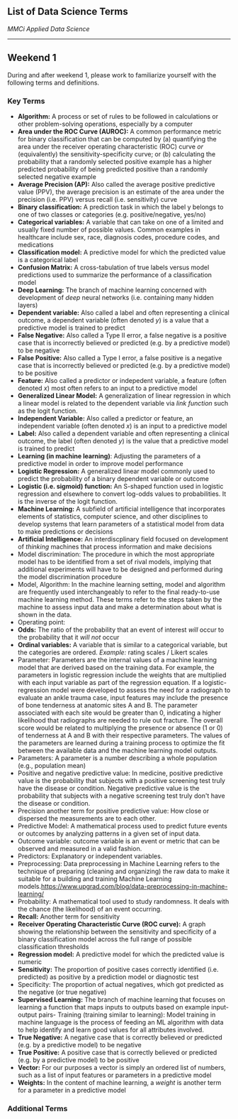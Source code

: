 ## List of Data Science Terms
*MMCi Applied Data Science*

---

## Weekend 1

During and after weekend 1, please work to familiarize yourself with the following terms and definitions.

### Key Terms

- **Algorithm:** A process or set of rules to be followed in calculations or other problem-solving operations, especially by a computer
- **Area under the ROC Curve (AUROC):** A common performance metric for binary classification that can be computed by (a) quantifying the area under the receiver operating characteristic (ROC) curve *or* (equivalently) the sensitivity-specificity curve; or (b) calculating the probability that a randomly selected positive example has a higher predicted probability of being predicted positive than a randomly selected negative example
- **Average Precision (AP):** Also called the average positive predictive value (PPV), the average precision is an estimate of the area under the precision (i.e. PPV) versus recall (i.e. sensitivity) curve
- **Binary classification:** A prediction task in which the label y belongs to one of two classes or categories (e.g. positive/negative, yes/no)
- **Categorical variables:** A variable that can take on one of a limited and usually fixed number of possible values. Common examples in healthcare include sex, race, diagnosis codes, procedure codes, and medications
- **Classification model:** A predictive model for which the predicted value is a categorical label
- **Confusion Matrix:** A cross-tabulation of true labels versus model predictions used to summarize the performance of a classification model
- **Deep Learning:** The branch of machine learning concerned with development of *deep* neural networks (i.e. containing many hidden layers)
- **Dependent variable:** Also called a label and often representing a clinical outcome, a dependent variable (often denoted *y*) is a value that a predictive model is trained to predict
- **False Negative:** Also called a Type II error, a false negative is a positive case that is incorrectly believed or predicted (e.g. by a predictive model) to be negative
- **False Positive:** Also called a Type I error, a false positive is a negative case that is incorrectly believed or predicted (e.g. by a predictive model) to be positive
- **Feature:** Also called a predictor or indepedent variable, a feature (often denoted *x*) most often refers to an input to a predictive model
- **Generalized Linear Model:** A generalization of linear regression in which a linear model is related to the dependent variable via *link function* such as the logit function.
- **Independent Variable:** Also called a predictor or feature, an independent variable (often denoted *x*) is an input to a predictive model
- **Label:** Also called a dependent variable and often representing a clinical outcome, the label (often denoted *y*) is the value that a predictive model is trained to predict
- **Learning (in machine learning)**: Adjusting the parameters of a predictive model in order to improve model performance
- **Logistic Regression:** A generalized linear model commonly used to predict the probability of a binary dependent variable or outcome
- **Logistic (i.e. sigmoid) function:** An S-shaped function used in logistic regression and elsewhere to convert log-odds values to probabilities. It is the inverse of the logit function.
- **Machine Learning:** A subfield of artificial intelligence that incorporates elements of statistics, computer science, and other disciplines to develop systems that learn parameters of a statistical model from data to make predictions or decisions
- **Artificial Intelligence:** An interdiscplinary field focused on development of *thinking* machines that process information and make decisions
- Model discrimination: The procedure in which the most appropriate model has to be identified from a set of rival models, implying that additional experiments will have to be designed and performed during the model discrimination procedure
- Model, Algorithm: In the machine learning setting, model and algorithm are frequently used interchangeably to refer to the final ready-to-use machine learning method. These terms refer to the steps taken by the machine to assess input data and make a determination about what is shown in the data.
- Operating point:
- **Odds:** The ratio of the probability that an event of interest *will* occur to the probability that it *will not* occur
- **Ordinal variables:** A variable that is similar to a categorical variable, but the categories are ordered. *Example:* rating scales / Likert scales
- Parameter: Parameters are the internal values of a machine learning model that are derived based on the training data. For example, the parameters in logistic regression include the weights that are multiplied with each input variable as part of the regression equation. If a logistic-regression model were developed to assess the need for a radiograph to evaluate an ankle trauma case, input features may include the presence of bone tenderness at anatomic sites A and B. The parameter associated with each site would be greater than 0, indicating a higher likelihood that radiographs are needed to rule out fracture. The overall score would be related to multiplying the presence or absence (1 or 0) of tenderness at A and B with their respective parameters. The values of the parameters are learned during a training process to optimize the fit between the available data and the machine learning model outputs.
- Parameters: A parameter is a number describing a whole population (e.g., population mean)
- Positive and negative predictive value: In medicine, positive predictive value is the probability that subjects with a positive screening test truly have the disease or condition. Negative predictive value is the probability that subjects with a negative screening test truly don't have the disease or condition.
- Precision another term for positive predictive value:  How close or dispersed the measurements are to each other.
- Predictive Model: A mathematical process used to predict future events or outcomes by analyzing patterns in a given set of input data.
- Outcome variable: outcome variable is an event or metric that can be observed and measured in a valid fashion. 
- Predictors: Explanatory or independent variables. 
- Preprocessing: Data preprocessing in Machine Learning refers to the technique of preparing (cleaning and organizing) the raw data to make it suitable for a building and training Machine Learning models.https://www.upgrad.com/blog/data-preprocessing-in-machine-learning/
- Probability: A mathematical tool used to study randomness. It deals with the chance (the likelihood) of an event occurring.
- **Recall:** Another term for sensitivity
- **Receiver Operating Characteristic Curve (ROC curve):** A graph showing the relationship between the sensitivity and specificity of a binary classification model across the full range of possible classification thresholds
- **Regression model:** A predictive model for which the predicted value is numeric
- **Sensitivity:** The proportion of positive cases correctly identified (i.e. predicted) as positive by a prediction model or diagnostic test
- Specificity: The proportion of actual negatives, which got predicted as the negative (or true negative)
- **Supervised Learning:** The branch of machine learning that focuses on learning a function that maps inputs to outputs based on example input-output pairs- Training (training similar to learning): Model training in machine language is the process of feeding an ML algorithm with data to help identify and learn good values for all attributes involved.
- **True Negative:** A negative case that is correctly believed or predicted (e.g. by a predictive model) to be negative
- **True Positive:** A positive case that is correctly believed or predicted (e.g. by a predictive model) to be positive
- **Vector:** For our purposes a vector is simply an ordered list of numbers, such as a list of input features or parameters in a predictive model
- **Weights:** In the content of machine learning, a *weight* is another term for a parameter in a predictive model

### Additional Terms

<!-- 

## Weekend 2 and Beyond

- **Active learning:** A special case of machine learning in which a learning algorithm can interactively query a user to label new data points with the desired outputs
- **Bag of words model:** An approach to natural language processing in which document features are based on word or phrase counts only without considering the relative positions of words and phrases within the document as a whole
- **Black box:** After a model is trained it can sometimes become difficult to understand the inner workings of the model and the manner in which it arrives at decisions, especially in deep neural networks. The model is then considered a ‘Black Box’
- Clustering: A way of the data points into different clusters consisting of similar data points
- **Computable phenotype:** a set of rules or criteria used to identify a specific clinical diagnosis, event, or finding using electronic health record data
- **Computer vision:** A field combining elements of machine learning, robotics, and signal processing to interpret image data and use these data to make predictions or decisions
- **Convolution (computer vision):** A mathematical operation used to quantify the similarity between a given filter and each region of an image or other feature map
- **Convolutional Neural Network (CNN):** A deep neural network containing multiple convolutional layers (i.e. layers implementing the convolution operation). CNNs are most common in image processing but can be applied to a wide variety of data modalities
- **Cross-entropy loss:** The usual loss function used to train classification models. It quantifies the correspondence between predicted probabilities and true labels. Mathematically, it is the negative log likelihood of a categorical random variable corresponding to the label
- **Data filtering:** Applying inclusion and/or exclusion criteria to remove individuals or data points from an analysis
- Data Model: the process of producing a descriptive diagram of relationships between various types of information that are to be stored in a database. One of the goals of data modeling is to create the most efficient method of storing information while still providing for complete access and reporting. 1
- Data parameter: A set of properties whose values determine the characteristics of something. A limit or boundary of the data.
- Data Partitioning: the technique of distributing data across multiple tables, disks, or sites in order to improve query processing performance or increase database manageability
- Decision surface: A (hyper) surface in a multidimensional state space that partitions the space into different regions. Data lying on one side of a decision surface are defined as belonging to a different class from those lying on the other
- Early stopping: In machine learning, early stopping is a form of regularization used to avoid overfitting when training a learner with an iterative method, such as gradient descent. Such methods update the learner so as to make it better fit the training data with each iteration
- Embedding: Dense numerical representations of real-world objects and relationships, expressed as a vector.
- Explainable Model: refers to the concept of being able to understand the machine learning model.
- Filter or Convolutional Filter: Filters detect spatial patterns such as edges in an image by detecting the changes in intensity values of the image.
- Fully connected layers: Fully Connected layers in a neural networks are those layers where all the inputs from one layer are connected to every activation unit of the next layer.
- Gradient descent: Gradient descent is an optimization algorithm used to find the values of parameters (coefficients) of a function (f) that minimizes a cost function (cost).
- Ground truth: information that is known to be real or true, provided by direct observation and measurement (i.e. empirical evidence)
- Hyperparameter: Hyperparameters are parameters that are established before a model is trained and remain fixed through the training process. The hyperparameters generally affect the parameters that are learned during training and can have a large influence on the final accuracy. One of the difficulties in machine learning is in determining sets of hyperparameters that optimize the model fit.
- Image Segmentation: Image segmentation divides an image into different partitions known as segments.
- Imputation: The process of replacing missing data with substituted values.
- Interpretable Model: Models who explain themselves, for instance from a decision tree you can easily extract decision rules.
- Latent Features ( put with features): Features that we don't directly observe but can be extracted typically by some algorithm
- Life-long learning: accumulating past knowledge that it then uses in future learning and problem solving
- Link Function: A link function in a Generalized Linear Model maps a non-linear relationship to a linear one.
- Loss:
- Likelihood:
- **Model architecture:** The form of the equation that is applied to the input features to generate an output. Equivalently, the structure of the graph that links the input features to the output. *Example*: A multilayer perceptron with a single hidden layer of size 100 units and sigmoid activations
- Model calibration: The act of improving our model such that the distribution and behavior of the probability predicted is similar to the distribution and behavior of probability observed in training data.
- Model Generalization: refers to your model's ability to adapt properly to new, previously unseen data, drawn from the same distribution as the one used to create the model.
- Model interpretability: The degree to which a human can consistently predict the model’s result
- **Motif:** A pattern present in an image that can be detected with a convolutional filter.
- **Multi-class classification:** A prediction task in which the label y belongs to one of three or more classes or categories
- Multi-Layer Perceptron (MLP): A supplement of feed forward neural network. It consists of three types of layers—the input layer, output layer and hidden layer. The input layer receives the input signal to be processed. The required task such as prediction and classification is performed by the output layer. An arbitrary number of hidden layers that are placed in between the input and output layer are the true computational engine of the MLP. Similar to a feed forward network in a MLP the data flows in the forward direction from input to output layer. The neurons in the MLP are trained with the back propagation learning algorithm.
- **Natural Language Processing (NLP):**  A branch of machine learning concerned with training algorithms to understand, analyze, manipulate, and generate human language
- Neural network: A series of algorithms that endeavors to recognize underlying relationships in a set of data through a process that mimics the way the human brain operates.
- **Numeric variable:** A variable whose value describes a measurable quantity, such as 'how many' or 'how much'. Therefore numeric variables are quantitative variables
- **Object Detection:** A computer vision technique that allows objects in an image or video to be located and identified
- Online Learning: A method of machine learning in which data becomes available in a sequential order and is used to update the best predictor for future data at each step, as opposed to batch learning techniques which generate the best predictor by learning on the entire training data set at once
- Outlier: An observation that lies an abnormal distance from other values in a random sample from a population.
- Overfitting: Overfitting is a scenario in which a machine learning model is trained to predict the training data too well, such that it does not generalize to new data sets. In theory, any set of data can be fit with a mathematical model if large numbers of parameters are entered into a mathematical model. This overfitting can occur even if there is no logical relationship between the data and the outcome. For example, a reasonably good fit can be obtained using regression to determine the relationship between age, cholesterol, and sex, to stroke because each of these variables has a physiological relationship with the development of atherosclerosis and subsequent stoke. The mathematical model relating these risk factors and stroke can have a better fit if more parameters than these are entered into the model, even if those parameters have nothing to do with stroke. The resulting model may not perform well clinically if its fit relies on these extra variables. When the model is applied to a different data set than the one on which it was developed, its predictive ability may fail.
- Pre-training: Pre-training is a method which trains shallow neural networks using an unsupervised objective before stacking them to create deep neural networks
- Probability distribution: The “shape” of your data set.  A statistical function that describes the likelihood of the occurrence of possible values that a variable can take and plots them to a visual graph. A common example visually is the bell curve
- **Reference Standard:** For a diagnostic test, a reference standard is the reference against which the proposed method is compared. The reference standard is often a widely accepted test or gold standard for the diagnosis, but it can also be based on diagnoses provided by expert clinicians
- Regularization: A technique used to reduce the errors by fitting the function appropriately on the given training set and avoid overfitting.
- **Reinforcement Learning:** A branch of machine learning in which an agent (e.g. an algorithm) learns to make predictions or decisions that maximize its accumulated reward or utility over time. A reinforcement learning agent is able to perceive and interpret its environment and take actions, and it learns through trial and error
- **Semi-supervised learning:** A type of machine learning in which some labels are known, and others are not known
- Sequential Data: Sequential Data is any kind of data where the order matters to the observation.
- Sparse: Features with sparse data are features that have mostly zero values. This is different from features with missing data. Examples of sparse features include vectors of one-hot-encoded words or counts of categorical data
- Structured and unstructured data: Structured data is highly specific and is stored in a predefined format, where unstructured data is a conglomeration of many varied types of data that are stored in their native formats.
- **Tabular data:** Data stored in a table or spreadsheet format
- **Test Set:** Data not used in model development that is instead used to obtain an unbiased estimate of prediction performance
- Time-Series Data: Time series data is a collection of observations obtained through repeated measurements over time.
- Training Set: 
- Transfer learning: Transfer learning (TL) is a research problem in machine learning (ML) that focuses on storing knowledge gained while solving one problem and applying it to a different but related problem
- Tuning: The process of adjusting the hyperparameters of a trained model to increase the model’s fit to the tuning set. When tuning a machine learning model, hyperparameters are repeatedly adjusted, each time training a new machine learning model on the training set and evaluating that machine learning model on the tuning set. The optimal hyperparameter configuration is typically the configuration that leads to the best tuning set accuracy.
- Unsupervised Learning: A machine learning technique in which the users do not need to supervise the model.
- Validation Set: A set of examples used to tune the parameters of a classifier, for example to choose the number of hidden units in a neural network.
- Variables:  any characteristics, number, or quantity that can be measured or counted
- Vectorization: process of flattening a matrix of numeric values to a vector
- Vocabulary (in nlp context): The set of unique words used in the text corpus is referred to as the vocabulary.

 -->

